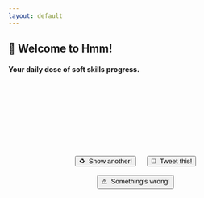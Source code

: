 ```yaml
---
layout: default
---
```

<meta name="twitter:card" content="summary" />
<meta name="twitter:site" content="{{ page.title }}" />
<meta name="twitter:title" content="{{ page.title }}" />
<meta name="twitter:image" content="{{ page.title_image }}" />

<script src="https://ajax.googleapis.com/ajax/libs/jquery/3.5.1/jquery.min.js"></script>

<p align="center">
<h2>💬 Welcome to Hmm!</h2>
<h4>Your daily dose of soft skills progress.</h4>

<br>

<center>
<div class="card">
<h1 id = "id_emoji"/><h2 id = "id_title"/>
<h4 id = "id_text"/>
<br>
<h5 id = "id_topic"/>
</div>
<h2><br></h2>
<script src="js/random_quote.js"></script>
<button type = "button" id = "button" onClick="window.location.reload();">♻️&nbsp;&nbsp;Show another!</button>
&emsp;
<button type = "button" id = "button_tweet" onClick="generateTweet();">🦆&nbsp;&nbsp;Tweet this!</button>
<br><br>
<button type = "button" id = "button_report" onClick="reportIssue();">⚠️&nbsp;&nbsp;Something's wrong!</button>
</center>
</p>
